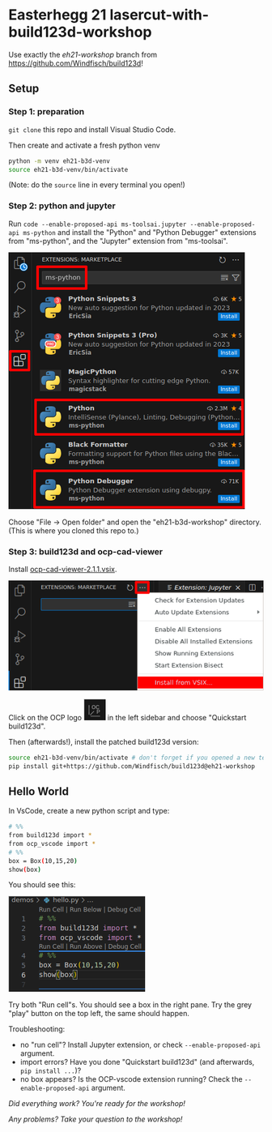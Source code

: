 # Easterhegg 21 lasercut-with-build123d-workshop

Use exactly the _eh21-workshop_ branch from https://github.com/Windfisch/build123d!

## Setup

### Step 1: preparation
`git clone` this repo and install Visual Studio Code.

Then create and activate a fresh python venv

```sh
python -m venv eh21-b3d-venv
source eh21-b3d-venv/bin/activate
```

(Note: do the `source` line in every terminal you open!)

### Step 2: python and jupyter
Run `code --enable-proposed-api ms-toolsai.jupyter --enable-proposed-api ms-python` and
install the "Python" and "Python Debugger" extensions from "ms-python", and the
"Jupyter" extension from "ms-toolsai".

![](slides/img/vscode.png)

Choose "File -> Open folder" and open the "eh21-b3d-workshop" directory. (This is where you
cloned this repo to.)

### Step 3: build123d and ocp-cad-viewer

Install [ocp-cad-viewer-2.1.1.vsix](https://github.com/bernhard-42/vscode-ocp-cad-viewer/releases/download/v2.1.1/ocp-cad-viewer-2.1.1.vsix).

![](slides/img/vscode2.png)

Click on the OCP logo ![](slides/img/ocp.png) in the left sidebar and choose "Quickstart build123d".

Then (afterwards!), install the patched build123d version:

```sh
source eh21-b3d-venv/bin/activate # don't forget if you opened a new terminal
pip install git+https://github.com/Windfisch/build123d@eh21-workshop
```

## Hello World

In VsCode, create a new python script and type:

```sh
# %%
from build123d import *
from ocp_vscode import *
# %%
box = Box(10,15,20)
show(box)
```

You should see this:

![](slides/img/vscode3.png)

Try both "Run cell"s. You should see a box in the right pane.
Try the grey "play" button on the top left, the same should happen.

Troubleshooting:

- no "run cell"? Install Jupyter extension, or check `--enable-proposed-api` argument.
- import errors? Have you done "Quickstart build123d" (and afterwards, `pip install ...`)?
- no box appears? Is the OCP-vscode extension running? Check the `--enable-proposed-api` argument.

_Did everything work? You're ready for the workshop!_

_Any problems? Take your question to the workshop!_
